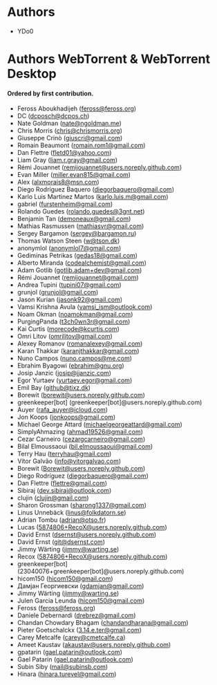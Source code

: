 # Authors

- YDo0

# Authors WebTorrent & WebTorrent Desktop

#### Ordered by first contribution.

- Feross Aboukhadijeh (feross@feross.org)
- DC (dcposch@dcpos.ch)
- Nate Goldman (nate@ngoldman.me)
- Chris Morris (chris@chrismorris.org)
- Giuseppe Crinò (giuscri@gmail.com)
- Romain Beaumont (romain.rom1@gmail.com)
- Dan Flettre (fletd01@yahoo.com)
- Liam Gray (liam.r.gray@gmail.com)
- Rémi Jouannet (remijouannet@users.noreply.github.com)
- Evan Miller (miller.evan815@gmail.com)
- Alex (alxmorais8@msn.com)
- Diego Rodríguez Baquero (diegorbaquero@gmail.com)
- Karlo Luis Martinez Martos (karlo.luis.m@gmail.com)
- gabriel (furstenheim@gmail.com)
- Rolando Guedes (rolando.guedes@3gnt.net)
- Benjamin Tan (demoneaux@gmail.com)
- Mathias Rasmussen (mathiasvr@gmail.com)
- Sergey Bargamon (sergey@bargamon.ru)
- Thomas Watson Steen (w@tson.dk)
- anonymlol (anonymlol7@gmail.com)
- Gediminas Petrikas (gedas18@gmail.com)
- Alberto Miranda (codealchemist@gmail.com)
- Adam Gotlib (gotlib.adam+dev@gmail.com)
- Rémi Jouannet (remijouannet@gmail.com)
- Andrea Tupini (tupini07@gmail.com)
- grunjol (grunjol@gmail.com)
- Jason Kurian (jasonk92@gmail.com)
- Vamsi Krishna Avula (vamsi_ism@outlook.com)
- Noam Okman (noamokman@gmail.com)
- PurgingPanda (t3ch0wn3r@gmail.com)
- Kai Curtis (morecode@kcurtis.com)
- Omri Litov (omrilitov@gmail.com)
- Alexey Romanov (romanalexey@gmail.com)
- Karan Thakkar (karanjthakkar@gmail.com)
- Nuno Campos (nuno.campos@me.com)
- Ebrahim Byagowi (ebrahim@gnu.org)
- Josip Janzic (josip@jjanzic.com)
- Egor Yurtaev (yurtaev.egor@gmail.com)
- Emil Bay (github@tixz.dk)
- Borewit (borewit@users.noreply.github.com)
- greenkeeper[bot] (greenkeeper[bot]@users.noreply.github.com)
- Auyer (rafa_auyer@icloud.com)
- Jon Koops (jonkoops@gmail.com)
- Michael George Attard (michaelgeorgeattard@gmail.com)
- SimplyAhmazing (ahmad19526@gmail.com)
- Cezar Carneiro (cezargcarneiro@gmail.com)
- Bilal Elmoussaoui (bil.elmoussaoui@gmail.com)
- Terry Hau (terryhau@gmail.com)
- Vítor Galvão (info@vitorgalvao.com)
- Borewit (Borewit@users.noreply.github.com)
- Diego Rodríguez (diegorbaquero@gmail.com)
- Dan Flettre (flettre@gmail.com)
- Sibiraj (dev.sibiraj@outlook.com)
- clujin (clujin@gmail.com)
- Sharon Grossman (sharong1337@gmail.com)
- Linus Unnebäck (linus@folkdatorn.se)
- Adrian Tombu (adrian@otso.fr)
- Lucas (5874806+RecoX@users.noreply.github.com)
- David Ernst (dsernst@users.noreply.github.com)
- David Ernst (git@dsernst.com)
- Jimmy Wärting (jimmy@warting.se)
- Recox (5874806+RecoX@users.noreply.github.com)
- greenkeeper[bot] (23040076+greenkeeper[bot]@users.noreply.github.com)
- hicom150 (hicom150@gmail.com)
- Дамјан Георгиевски (gdamjan@gmail.com)
- Jimmy Wärting (jimmy@warting.se)
- Julen Garcia Leunda (hicom150@gmail.com)
- Feross (feross@feross.org)
- Daniele Debernardi (drebrez@gmail.com)
- Chandan Chowdary Bhagam (chandandharana@gmail.com)
- Pieter Goetschalckx (3.14.e.ter@gmail.com)
- Carey Metcalfe (carey@cmetcalfe.ca)
- Ameet Kaustav (akaustav@users.noreply.github.com)
- gpatarin (gael.patarin@outlook.com)
- Gael Patarin (gael.patarin@outlook.com)
- Subin Siby (mail@subinsb.com)
- Hinara (hinara.turevel@gmail.com)
